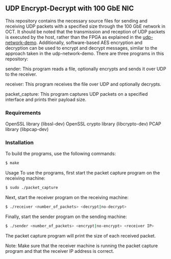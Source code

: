 ## UDP Encrypt-Decrypt with 100 GbE NIC
This repository contains the necessary source files for sending and receiving UDP packets with a specified size through the 100 GbE network in OCT. It should be noted that the transmission and reception of UDP packets is executed by the host, rather than the FPGA as explained in the [udp-network-demo](https://github.com/OCT-FPGA/udp-network-demo). 
Additionally, software-based AES encryption and decryption can be used to encrypt and decrypt messages, similar to the approach taken in the udp-network-demo. There are three programs in this repository:

sender: This program reads a file, optionally encrypts and sends it over UDP to the receiver. 

receiver: This program receives the file over UDP and optionally decrypts. 

packet_capture: This program captures UDP packets on a specified interface and prints their payload size.

### Requirements
OpenSSL library (libssl-dev)
OpenSSL crypto library (libcrypto-dev)
PCAP library (libpcap-dev)

### Installation
To build the programs, use the following commands:

```bash
$ make
```
Usage
To use the programs, first start the packet capture program on the receiving machine:

```bash
$ sudo ./packet_capture
```
Next, start the receiver program on the receiving machine:

```bash
$ ./receiver <number_of_packets> <decrypt|no-decrypt> 
```
Finally, start the sender program on the sending machine:

```bash
$ ./sender <number_of_packets> <encrypt|no-encrypt> <receiver IP>
```

The packet capture program will print the size of each received packet.

Note: Make sure that the receiver machine is running the packet capture program and that the receiver IP address is correct.

